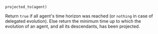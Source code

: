 ```
projected_to(agent)
```

Return `true` if all agent's time horizon was reached (or `nothing` in case of delegated evolution). Else return the minimum time up to which the evolution of an agent, and all its descendants, has been projected.
